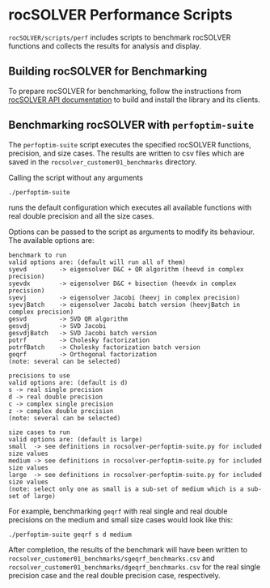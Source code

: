 # rocSOLVER Performance Scripts

`rocSOLVER/scripts/perf` includes scripts to benchmark rocSOLVER functions and collects the results for analysis and display.

## Building rocSOLVER for Benchmarking

To prepare rocSOLVER for benchmarking, follow the instructions from [rocSOLVER API documentation](https://rocm.docs.amd.com/projects/rocSOLVER/en/latest/installation/installlinux.html#install-linux) to build and install the library and its clients.

## Benchmarking rocSOLVER with `perfoptim-suite`

The `perfoptim-suite` script executes the specified rocSOLVER functions, precision, and size cases. The results are written to csv files which are saved in the `rocsolver_customer01_benchmarks` directory.

Calling the script without any arguments
```
./perfoptim-suite
```
runs the default configuration which executes all available functions with real double precision and all the size cases.

Options can be passed to the script as arguments to modify its behaviour. The available options are:
```
benchmark to run
valid options are: (default will run all of them)
syevd         -> eigensolver D&C + QR algorithm (heevd in complex precision)
syevdx        -> eigensolver D&C + bisection (heevdx in complex precision)
syevj         -> eigensolver Jacobi (heevj in complex precision)
syevjBatch    -> eigensolver Jacobi batch version (heevjBatch in complex precision)
gesvd         -> SVD QR algorithm
gesvdj        -> SVD Jacobi
gesvdjBatch   -> SVD Jacobi batch version
potrf         -> Cholesky factorization
potrfBatch    -> Cholesky factorization batch version
geqrf         -> Orthogonal factorization
(note: several can be selected)

precisions to use
valid options are: (default is d)
s -> real single precision
d -> real double precision
c -> complex single precision
z -> complex double precision
(note: several can be selected)

size cases to run
valid options are: (default is large)
small  -> see definitions in rocsolver-perfoptim-suite.py for included size values
medium -> see definitions in rocsolver-perfoptim-suite.py for included size values
large  -> see definitions in rocsolver-perfoptim-suite.py for included size values
(note: select only one as small is a sub-set of medium which is a sub-set of large)
```

For example, benchmarking `geqrf` with real single and real double precisions on the medium and small size cases would look like this:
```
./perfoptim-suite geqrf s d medium
```
After completion, the results of the benchmark will have been written to `rocsolver_customer01_benchmarks/sgeqrf_benchmarks.csv` and `rocsolver_customer01_benchmarks/dgeqrf_benchmarks.csv` for the real single precision case and the real double precision case, respectively.
